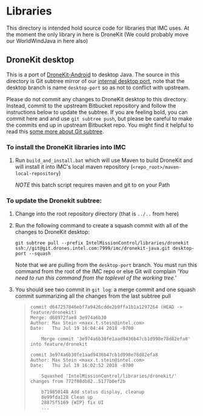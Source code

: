 Libraries
=========

This directory is intended hold source code for libraries that IMC uses. At the moment the only library in here is DroneKit (We could probably move our WorldWindJava in here also)


DroneKit desktop
---------------

This is a port of [DroneKit-Android](https://github.com/dronekit/dronekit-android) to desktop Java. The source in this directory is Git subtree mirror of our [internal desktop port](https://git.drones.intel.com/projects/IMC/repos/dronekit-java/browse), note that the desktop branch is name `desktop-port` so as not to conflict with upstream.

Please do not commit any changes to DroneKit desktop to this directory. Instead, commit to the upstream Bitbucket repository and follow the instructions below to update the subtree. If you are feeling bold, you can commit here and and use `git subtree push`, but please be careful to make the commits end up in upstream Bitbucket repo. You might find it helpful to read this [some more about Git subtree](https://www.atlassian.com/blog/git/alternatives-to-git-submodule-git-subtree).

### To install the DroneKit libraries into IMC

1. Run `build_and_install.bat` which will use Maven to build DroneKit and will install it into IMC's local maven repository (`<repo_root>/maven-local-repository`)

   *NOTE* this batch script requires maven and git to on your Path

### To update the Dronekit subtree:

1. Change into the root repository directory (that is `../..` from here) 

2. Run the following command to create a squash commit with all of the changes to DroneKit desktop:

    ```
    git subtree pull --prefix IntelMissionControl/libraries/dronekit ssh://git@git.drones.intel.com:7999/imc/dronekit-java.git desktop-port --squash
    ```

    Note that we are pulling from the `desktop-port` branch. You must run this command from the root of the IMC repo or else Git will complain *'You need to run this command from the toplevel of the working tree.'*

3. You should see two commit in `git log`: a merge commit and one squash commit summarizing all the changes from the last subtree pull

    > ```
    > commit d647257846ebf7a9426cdde2b9ffa1b1a1297264 (HEAD -> feature/dronekit)
    > Merge: d68972fae8 3e974a6b30
    > Author: Max Stein <maxx.t.stein@intel.com>
    > Date:   Thu Jul 19 16:04:44 2018 -0700
    > 
    >     Merge commit '3e974a6b30fe1aad9436b47cb1d998e78d82efa8' into feature/dronekit
    > 
    > commit 3e974a6b30fe1aad9436b47cb1d998e78d82efa8
    > Author: Max Stein <maxx.t.stein@intel.com>
    > Date:   Thu Jul 19 16:02:52 2018 -0700
    > 
    >     Squashed 'IntelMissionControl/libraries/dronekit/' changes from 772f08db82..5177b0ef2b
    > 
    >     b719850148 Add status display, cleanup
    >     8e99fda128 Clean up
    >     28875f5169 {WIP} fix UI
    >     ...
    > ```
